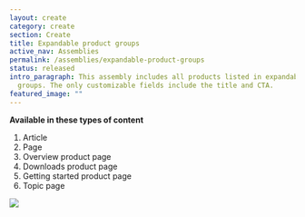 ```yaml
---
layout: create
category: create
section: Create
title: Expandable product groups
active_nav: Assemblies
permalink: /assemblies/expandable-product-groups
status: released
intro_paragraph: This assembly includes all products listed in expandable
  groups. The only customizable fields include the title and CTA.
featured_image: ""
---
```

**Available in these types of content**

1. Article
2. Page
3. Overview product page
4. Downloads product page
5. Getting started product page
6. Topic page

![](/design-manual/assets/uploads/expandable-product-groups-example.png)
